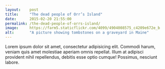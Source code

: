 ```yaml
---
layout:    post
title:     "The dead people of Orr’s Island"
date:      2015-02-20 21:55:00
permalink: /the-dead-people-of-orrs-island/
image:     https://farm5.staticflickr.com/4099/4904008575_c4209e672e_b.jpg
alt:       "A picture showing tombstones on a graveyard in Maine"
---
```


Lorem ipsum dolor sit amet, consectetur adipisicing elit. Commodi harum, veniam quis amet molestiae aperiam omnis repellat. Illum at adipisci provident nihil repellendus, debitis esse optio cumque! Possimus, nesciunt labore.
